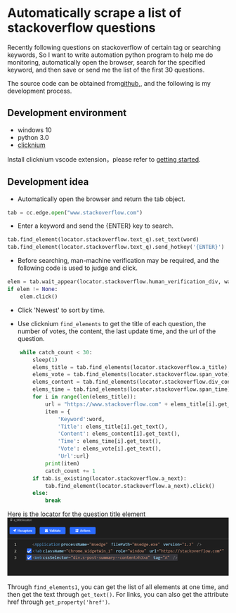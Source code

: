# Automatically scrape a list of stackoverflow questions

Recently following questions on stackoverflow of certain tag or searching keywords, So I want to write automation python program to help me do monitoring, automatically open the browser, search for the specified keyword, and then save or send me the list of the first 30 questions.

The source code can be obtained from[github](https://github.com/automation9417/automation-samples/tree/main/StackOverflow),, and the following is my development process.

## Development environment
- windows 10
- python 3.0
- [clicknium](https://www.clicknium.com)

Install clicknium vscode extension，please refer to [getting started](https://marketplace.visualstudio.com/items?itemName=ClickCorp.clicknium).

## Development idea
- Automatically open the browser and return the tab object.
```python
tab = cc.edge.open("www.stackoverflow.com")
```
- Enter a keyword and send the {ENTER} key to search.
```python
tab.find_element(locator.stackoverflow.text_q).set_text(word)
tab.find_element(locator.stackoverflow.text_q).send_hotkey('{ENTER}')
```
- Before searching, man-machine verification may be required, and the following code is used to judge and click.
```python
elem = tab.wait_appear(locator.stackoverflow.human_verification_div, wait_timeout=5)
if elem != None:
    elem.click()
```

- Click 'Newest' to sort by time.

- Use clicknium `find_elements` to get the title of each question, the number of votes, the content, the last update time, and the url of the question.
```python
    while catch_count < 30:
        sleep(1)
        elems_title = tab.find_elements(locator.stackoverflow.a_title)
        elems_vote = tab.find_elements(locator.stackoverflow.span_vote)
        elems_content = tab.find_elements(locator.stackoverflow.div_content)
        elems_time = tab.find_elements(locator.stackoverflow.span_time)
        for i in range(len(elems_title)):
            url = "https://www.stackoverflow.com" + elems_title[i].get_property('href')
            item = {
                'Keyword':word, 
                'Title': elems_title[i].get_text(), 
                'Content': elems_content[i].get_text(),
                'Time': elems_time[i].get_text(),
                'Vote': elems_vote[i].get_text(),
                'Url':url}
            print(item)
            catch_count += 1
        if tab.is_existing(locator.stackoverflow.a_next):
            tab.find_element(locator.stackoverflow.a_next).click()
        else:
            break
```
Here is the locator for the question title element
![locator1](img/locator1.png)

Through `find_elements1`, you can get the list of all elements at one time, and then get the text through `get_text()`. For links, you can also get the attribute href through `get_property('href')`.


